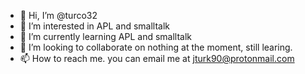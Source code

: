 - 👋 Hi, I’m @turco32
- 👀 I’m interested in APL and smalltalk
- 🌱 I’m currently learning APL and smalltalk
- 💞️ I’m looking to collaborate on nothing at the moment, still learing.
- 📫 How to reach me. you can email me at jturk90@protonmail.com
<!---
turco32/turco32 is a ✨ special ✨ repository because its `README.md` (this file) appears on your GitHub profile.
You can click the Preview link to take a look at your changes.
--->
